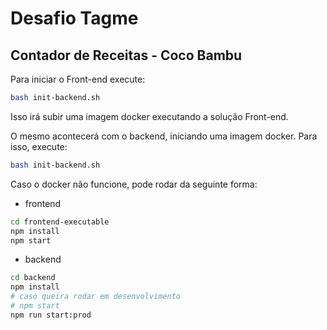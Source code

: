 # Desafio Tagme

## Contador de Receitas - Coco Bambu

Para iniciar o Front-end execute:

```sh
bash init-backend.sh
```

Isso irá subir uma imagem docker executando a solução Front-end.

O mesmo acontecerá com o backend, iniciando uma imagem docker. Para isso, execute:

```sh
bash init-backend.sh
```


Caso o docker não funcione, pode rodar da seguinte forma:
- frontend
```sh
cd frontend-executable
npm install
npm start
```
- backend
```sh
cd backend
npm install
# caso queira rodar em desenvolvimento
# npm start
npm run start:prod
```
